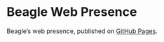 # Beagle Web Presence

Beagle’s web presence, published on [GitHub Pages](https://Beagle-PSE.github.io/Beagle/branches/Blackboard).